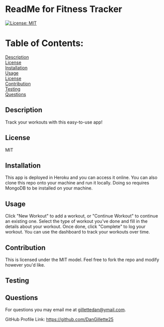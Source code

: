 # ReadMe for Fitness Tracker 

  [![License: MIT](https://img.shields.io/badge/License-MIT-yellow.svg)](https://opensource.org/licenses/MIT)

  # Table of Contents: 

  [Description](#description)  
  [License](#license)  
  [Installation](#installation)  
  [Usage](#usage)  
  [License](#license)  
  [Contribution](#contribution)  
  [Testing](#testing)  
  [Questions](#questions)  
  


  ## Description
    
  Track your workouts with this easy-to-use app!

  ## License
    
  MIT

  ## Installation
    
  This app is deployed in Heroku and you can access it online.  You can also clone this repo onto your machine and run it locally.  Doing so requires MongoDB to be installed on your machine.

  ## Usage
    
  Click "New Workout" to add a workout, or "Continue Workout" to continue an existing one.  Select the type of workout you've done and fill in the details about your workout.  Once done, click "Complete" to log your workout.  You can use the dashboard to track your workouts over time.

  ## Contribution 
    
  This is licensed under the MIT model.  Feel free to fork the repo and modify however you'd like.
    
  ## Testing
    
  
    
  ## Questions

  For questions you may email me at gillettedan@ymail.com.

  GitHub Profile Link: https://github.com/DanGillette25
    
  